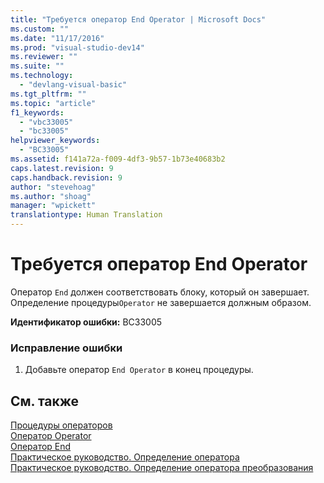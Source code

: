 ```yaml
---
title: "Требуется оператор End Operator | Microsoft Docs"
ms.custom: ""
ms.date: "11/17/2016"
ms.prod: "visual-studio-dev14"
ms.reviewer: ""
ms.suite: ""
ms.technology: 
  - "devlang-visual-basic"
ms.tgt_pltfrm: ""
ms.topic: "article"
f1_keywords: 
  - "vbc33005"
  - "bc33005"
helpviewer_keywords: 
  - "BC33005"
ms.assetid: f141a72a-f009-4df3-9b57-1b73e40683b2
caps.latest.revision: 9
caps.handback.revision: 9
author: "stevehoag"
ms.author: "shoag"
manager: "wpickett"
translationtype: Human Translation
---
```

# Требуется оператор End Operator
Оператор `End` должен соответствовать блоку, который он завершает. Определение процедуры`Operator` не завершается должным образом.  
  
 **Идентификатор ошибки:** BC33005  
  
### Исправление ошибки  
  
1.  Добавьте оператор `End Operator` в конец процедуры.  
  
## См. также  
 [Процедуры операторов](../../visual-basic/programming-guide/language-features/procedures/operator-procedures.md)   
 [Оператор Operator](../../visual-basic/language-reference/statements/operator-statement.md)   
 [Оператор End](../../visual-basic/language-reference/statements/end-statement.md)   
 [Практическое руководство. Определение оператора](../../visual-basic/programming-guide/language-features/procedures/how-to-define-an-operator.md)   
 [Практическое руководство. Определение оператора преобразования](../../visual-basic/programming-guide/language-features/procedures/how-to-define-a-conversion-operator.md)